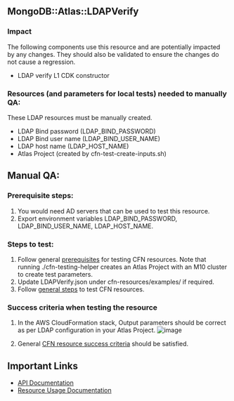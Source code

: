 ## MongoDB::Atlas::LDAPVerify

### Impact
The following components use this resource and are potentially impacted by any changes. They should also be validated to ensure the changes do not cause a regression.
- LDAP verify L1 CDK constructor


### Resources (and parameters for local tests) needed to manually QA:
These LDAP resources must be manually created.
- LDAP Bind password (LDAP_BIND_PASSWORD)
- LDAP Bind user name (LDAP_BIND_USER_NAME)
- LDAP host name (LDAP_HOST_NAME)
- Atlas Project (created by cfn-test-create-inputs.sh)

## Manual QA:

### Prerequisite steps:
1. You would need AD servers that can be used to test this resource.
2. Export environment variables LDAP_BIND_PASSWORD, LDAP_BIND_USER_NAME, LDAP_HOST_NAME.

### Steps to test:
1. Follow general [prerequisites](../../../TESTING.md#prerequisites) for testing CFN resources. Note that running ./cfn-testing-helper creates an Atlas Project with an M10 cluster to create test parameters.
2. Update LDAPVerify.json under cfn-resources/examples/ if required.
3. Follow [general steps](../../../TESTING.md#steps) to test CFN resources.

### Success criteria when testing the resource
1. In the AWS CloudFormation stack, Output parameters should be correct as per LDAP configuration in your Atlas Project.
   ![image](https://user-images.githubusercontent.com/122359335/227264049-b1e44366-553c-417a-b541-15589a636037.png)

2. General [CFN resource success criteria](../../../TESTING.md#success-criteria-when-testing-the-resource) should be satisfied.

## Important Links
- [API Documentation](https://www.mongodb.com/docs/atlas/reference/api/ldaps-configuration-request-verification/)
- [Resource Usage Documentation](https://www.mongodb.com/docs/atlas/security-ldaps/)